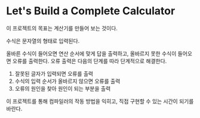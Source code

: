 # Let's Build a Complete Calculator

이 프로젝트의 목표는 계산기를 만들어 보는 것이다.

수식은 문자열의 형태로 입력된다.

올바른 수식이 들어오면 연산 순서에 맞게 답을 출력하고,
올바르지 못한 수식이 들어오면 오류를 출력한다.
오류 출력은 다음의 단계를 따라 단계적으로 해결한다.

1. 잘못된 글자가 입력되면 오류를 출력
2. 수식의 입력 순서가 올바르지 않으면 오류를 출력
3. 오류의 원인을 찾아 원인이 되는 부분을 출력

이 프로젝트를 통해 컴파일러의 작동 방법을 익히고,
직접 구현할 수 있는 시간이 되기를 바란다.